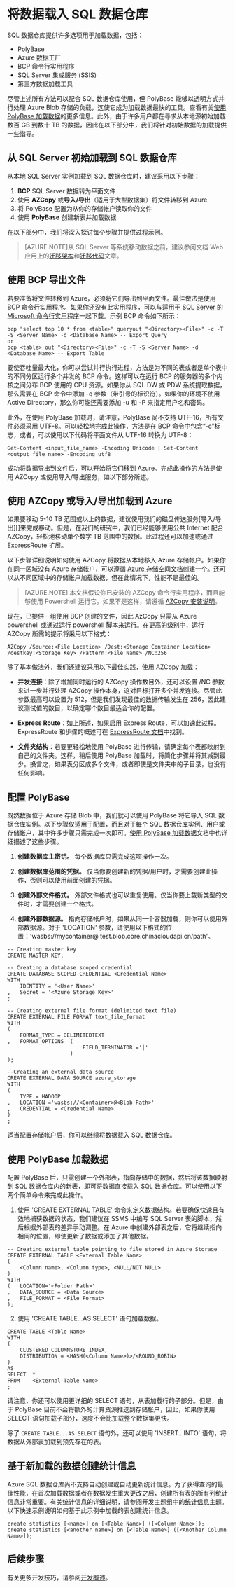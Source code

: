    <properties
   pageTitle="将数据载入 SQL 数据仓库 | Azure"
   description="了解有关在 SQL 数据仓库中加载数据的常见方案"
   services="sql-data-warehouse"
   documentationCenter="NA"
   authors="lodipalm"
   manager="barbkess"
   editor=""/>

<tags
   ms.service="sql-data-warehouse"
   ms.date="03/28/2016"
   wacn.date="04/18/2016"/>

# 将数据载入 SQL 数据仓库
SQL 数据仓库提供许多选项用于加载数据，包括：

- PolyBase
- Azure 数据工厂
- BCP 命令行实用程序
- SQL Server 集成服务 (SSIS)
- 第三方数据加载工具

尽管上述所有方法可以配合 SQL 数据仓库使用，但 PolyBase 能够以透明方式并行处理 Azure Blob 存储的负载，这使它成为加载数据最快的工具。查看有关[使用 PolyBase 加载数据][]的更多信息。此外，由于许多用户都在寻求从本地源初始加载数百 GB 到数十 TB 的数据，因此在以下部分中，我们将针对初始数据的加载提供一些指导。

## 从 SQL Server 初始加载到 SQL 数据仓库
从本地 SQL Server 实例加载到 SQL 数据仓库时，建议采用以下步骤：

1. **BCP** SQL Server 数据转为平面文件
2. 使用 **AZCopy** 或**导入/导出**（适用于大型数据集）将文件转移到 Azure
3. 将 PolyBase 配置为从你的存储帐户读取你的文件
4. 使用 **PolyBase** 创建新表并加载数据

在以下部分中，我们将深入探讨每个步骤并提供过程示例。

> [AZURE.NOTE]从 SQL Server 等系统移动数据之前，建议参阅文档 Web 应用上的[迁移架构][]和[迁移代码][]文章。

## 使用 BCP 导出文件

若要准备将文件转移到 Azure，必须将它们导出到平面文件。最佳做法是使用 BCP 命令行实用程序。如果你还没有此实用程序，可以与[适用于 SQL Server 的 Microsoft 命令行实用程序][]一起下载。示例 BCP 命令如下所示：

```
bcp "select top 10 * from <table>" queryout "<Directory><File>" -c -T -S <Server Name> -d <Database Name> -- Export Query
or
bcp <table> out "<Directory><File>" -c -T -S <Server Name> -d <Database Name> -- Export Table
```

要使吞吐量最大化，你可以尝试并行执行进程，方法是为不同的表或者是单个表中的不同分区运行多个并发的 BCP 命令。这样可以在运行 BCP 的服务器的多个内核之间分布 BCP 使用的 CPU 资源。如果你从 SQL DW 或 PDW 系统提取数据，那么需要在 BCP 命令中添加 -q 参数（带引号的标识符）。如果你的环境不使用 Active Directory，那么你可能还需要添加 -u 和 -P 来指定用户名和密码。

此外，在使用 PolyBase 加载时，请注意，PolyBase 尚不支持 UTF-16，所有文件必须采用 UTF-8。可以轻松地完成此操作，方法是在 BCP 命令中包含“-c”标志，或者，可以使用以下代码将平面文件从 UTF-16 转换为 UTF-8：

```
Get-Content <input_file_name> -Encoding Unicode | Set-Content <output_file_name> -Encoding utf8
```

成功将数据导出到文件后，可以开始将它们移到 Azure。完成此操作的方法是使用 AZCopy 或使用导入/导出服务，如以下部分所述。

## 使用 AZCopy 或导入/导出加载到 Azure
如果要移动 5-10 TB 范围或以上的数据，建议使用我们的磁盘传送服务[导入/导出][]来完成移动。但是，在我们的研究中，我们已经能够使用公共 Internet 配合 AZCopy，轻松地移动单个数字 TB 范围中的数据。此过程还可以加速或通过 ExpressRoute 扩展。

以下步骤详细说明如何使用 AZCopy 将数据从本地移入 Azure 存储帐户。如果你在同一区域没有 Azure 存储帐户，可以遵循 [Azure 存储空间文档][]创建一个。还可以从不同区域中的存储帐户加载数据，但在此情况下，性能不是最佳的。

> [AZURE.NOTE] 本文档假设你已安装的 AZCopy 命令行实用程序，而且能够使用 Powershell 运行它。如果不是这样，请遵循 [AZCopy 安装说明][]。

现在，已提供一组使用 BCP 创建的文件，因此 AzCopy 只需从 Azure powershell 或通过运行 powershell 脚本来运行。在更高的级别中，运行 AZCopy 所需的提示将采用以下格式：

```
AZCopy /Source:<File Location> /Dest:<Storage Container Location> /destkey:<Storage Key> /Pattern:<File Name> /NC:256
```

除了基本做法外，我们还建议采用以下最佳实践，使用 AZCopy 加载：


+ **并发连接**：除了增加同时运行的 AZCopy 操作数目外，还可以设置 /NC 参数来进一步并行处理 AZCopy 操作本身，这对目标打开多个并发连接。尽管此参数最高可以设置为 512，但是我们发现最佳的数据传输发生在 256，因此建议测试值的数目，以确定哪个数目最适合你的配置。

+ **Express Route**：如上所述，如果启用 Express Route，可以加速此过程。ExpressRoute 和步骤的概述可在 [ExpressRoute 文档][]中找到。

+ **文件夹结构**：若要更轻松地使用 PolyBase 进行传输，请确定每个表都映射到自己的文件夹。这样，稍后使用 PolyBase 加载时，将简化步骤并将其减到最少。换言之，如果表分区成多个文件，或者即使是文件夹中的子目录，也没有任何影响。


## 配置 PolyBase

既然数据位于 Azure 存储 Blob 中，我们就可以使用 PolyBase 将它导入 SQL 数据仓库实例。以下步骤仅适用于配置，而且对于每个 SQL 数据仓库实例、用户或存储帐户，其中许多步骤只需完成一次即可。[使用 PolyBase 加载数据][]文档中也详细描述了这些步骤。

1. **创建数据库主密钥。** 每个数据库只需完成这项操作一次。

2. **创建数据库范围的凭据。** 仅当你要创建新的凭据/用户时，才需要创建此操作，否则可以使用前面创建的凭据。

3. **创建外部文件格式。** 外部文件格式也可以重复使用。仅当你要上载新类型的文件时，才需要创建一个格式。

4. **创建外部数据源。** 指向存储帐户时，如果从同一个容器加载，则你可以使用外部数据源。对于 'LOCATION' 参数，请使用以下格式的位置：'wasbs://mycontainer@ test.blob.core.chinacloudapi.cn/path'。

```
-- Creating master key
CREATE MASTER KEY;

-- Creating a database scoped credential
CREATE DATABASE SCOPED CREDENTIAL <Credential Name>
WITH
    IDENTITY = '<User Name>'
,   Secret = '<Azure Storage Key>'
;

-- Creating external file format (delimited text file)
CREATE EXTERNAL FILE FORMAT text_file_format
WITH
(
    FORMAT_TYPE = DELIMITEDTEXT
,   FORMAT_OPTIONS  (
                        FIELD_TERMINATOR ='|'
                    )
);

--Creating an external data source
CREATE EXTERNAL DATA SOURCE azure_storage
WITH
(
    TYPE = HADOOP
,   LOCATION ='wasbs://<Container>@<Blob Path>'
,   CREDENTIAL = <Credential Name>
)
;
```

适当配置存储帐户后，你可以继续将数据载入 SQL 数据仓库。

## 使用 PolyBase 加载数据
配置 PolyBase 后，只需创建一个外部表，指向存储中的数据，然后将该数据映射到 SQL 数据仓库内的新表，即可将数据直接载入 SQL 数据仓库。可以使用以下两个简单命令来完成此操作。

1. 使用 'CREATE EXTERNAL TABLE' 命令来定义数据结构。若要确保快速且有效地捕获数据的状态，我们建议在 SSMS 中编写 SQL Server 表的脚本，然后根据外部表的差异手动调整。在 Azure 中创建外部表之后，它将继续指向相同的位置，即使更新了数据或添加了其他数据。  

```
-- Creating external table pointing to file stored in Azure Storage
CREATE EXTERNAL TABLE <External Table Name>
(
    <Column name>, <Column type>, <NULL/NOT NULL>
)
WITH
(   LOCATION='<Folder Path>'
,   DATA_SOURCE = <Data Source>
,   FILE_FORMAT = <File Format>      
);
```

2. 使用 'CREATE TABLE...AS SELECT' 语句加载数据。

```
CREATE TABLE <Table Name>
WITH
(
	CLUSTERED COLUMNSTORE INDEX,
	DISTRIBUTION = <HASH(<Column Name>)>/<ROUND_ROBIN>
)
AS
SELECT  *
FROM    <External Table Name>
;
```

请注意，你还可以使用更详细的 SELECT 语句，从表加载行的子部分。但是，由于 PolyBase 目前不会将额外的计算资源推送到存储帐户，因此，如果你使用 SELECT 语句加载子部分，速度不会比加载整个数据集更快。

除了 `CREATE TABLE...AS SELECT` 语句外，还可以使用 'INSERT...INTO' 语句，将数据从外部表加载到预先存在的表。

##  基于新加载的数据创建统计信息

Azure SQL 数据仓库尚不支持自动创建或自动更新统计信息。为了获得查询的最佳性能，在首次加载数据或者在数据发生重大更改之后，创建所有表的所有列统计信息非常重要。有关统计信息的详细说明，请参阅开发主题组中的[统计信息][]主题。以下快速示例说明如何基于此示例中加载的表创建统计信息。


```
create statistics [<name>] on [<Table Name>] ([<Column Name>]);
create statistics [<another name>] on [<Table Name>] ([<Another Column Name>]);
```

## 后续步骤
有关更多开发技巧，请参阅[开发概述][]。

<!--Image references-->

<!--Article references-->
[Load data with bcp]: /documentation/articles/sql-data-warehouse-load-with-bcp
[使用 PolyBase 加载数据]: /documentation/articles/sql-data-warehouse-load-with-polybase
[solution partners]: /documentation/articles/sql-data-warehouse-solution-partners
[开发概述]: /documentation/articles/sql-data-warehouse-overview-develop
[迁移架构]: /documentation/articles/sql-data-warehouse-migrate-schema
[迁移代码]: /documentation/articles/sql-data-warehouse-migrate-code
[统计信息]: /documentation/articles/sql-data-warehouse-develop-statistics

<!--MSDN references-->
[supported source/sink]: https://msdn.microsoft.com/zh-cn/library/dn894007.aspx
[copy activity]: https://msdn.microsoft.com/zh-cn/library/dn835035.aspx
[SQL Server destination adapter]: https://msdn.microsoft.com/zh-cn/library/ms141237.aspx
[SSIS]: https://msdn.microsoft.com/zh-cn/library/ms141026.aspx

<!--Other Web references-->
[AZCopy 安装说明]: /documentation/articles/storage-use-azcopy/
[适用于 SQL Server 的 Microsoft 命令行实用程序]: http://www.microsoft.com/zh-cn/download/details.aspx?id=36433
[Azure 存储空间文档]: /documentation/articles/storage-create-storage-account/
[ExpressRoute 文档]: /documentation/services/expressroute/

<!---HONumber=Mooncake_0411_2016-->